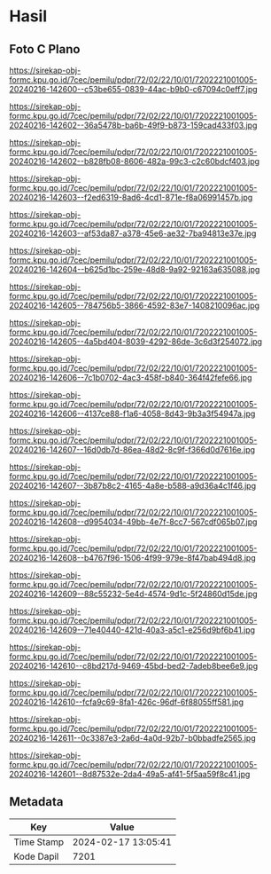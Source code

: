 # Hasil

## Foto C Plano

https://sirekap-obj-formc.kpu.go.id/7cec/pemilu/pdpr/72/02/22/10/01/7202221001005-20240216-142600--c53be655-0839-44ac-b9b0-c67094c0eff7.jpg

https://sirekap-obj-formc.kpu.go.id/7cec/pemilu/pdpr/72/02/22/10/01/7202221001005-20240216-142602--36a5478b-ba6b-49f9-b873-159cad433f03.jpg

https://sirekap-obj-formc.kpu.go.id/7cec/pemilu/pdpr/72/02/22/10/01/7202221001005-20240216-142602--b828fb08-8606-482a-99c3-c2c60bdcf403.jpg

https://sirekap-obj-formc.kpu.go.id/7cec/pemilu/pdpr/72/02/22/10/01/7202221001005-20240216-142603--f2ed6319-8ad6-4cd1-871e-f8a06991457b.jpg

https://sirekap-obj-formc.kpu.go.id/7cec/pemilu/pdpr/72/02/22/10/01/7202221001005-20240216-142603--af53da87-a378-45e6-ae32-7ba94813e37e.jpg

https://sirekap-obj-formc.kpu.go.id/7cec/pemilu/pdpr/72/02/22/10/01/7202221001005-20240216-142604--b625d1bc-259e-48d8-9a92-92163a635088.jpg

https://sirekap-obj-formc.kpu.go.id/7cec/pemilu/pdpr/72/02/22/10/01/7202221001005-20240216-142605--784756b5-3866-4592-83e7-1408210096ac.jpg

https://sirekap-obj-formc.kpu.go.id/7cec/pemilu/pdpr/72/02/22/10/01/7202221001005-20240216-142605--4a5bd404-8039-4292-86de-3c6d3f254072.jpg

https://sirekap-obj-formc.kpu.go.id/7cec/pemilu/pdpr/72/02/22/10/01/7202221001005-20240216-142606--7c1b0702-4ac3-458f-b840-364f42fefe66.jpg

https://sirekap-obj-formc.kpu.go.id/7cec/pemilu/pdpr/72/02/22/10/01/7202221001005-20240216-142606--4137ce88-f1a6-4058-8d43-9b3a3f54947a.jpg

https://sirekap-obj-formc.kpu.go.id/7cec/pemilu/pdpr/72/02/22/10/01/7202221001005-20240216-142607--16d0db7d-86ea-48d2-8c9f-f366d0d7616e.jpg

https://sirekap-obj-formc.kpu.go.id/7cec/pemilu/pdpr/72/02/22/10/01/7202221001005-20240216-142607--3b87b8c2-4165-4a8e-b588-a9d36a4c1f46.jpg

https://sirekap-obj-formc.kpu.go.id/7cec/pemilu/pdpr/72/02/22/10/01/7202221001005-20240216-142608--d9954034-49bb-4e7f-8cc7-567cdf065b07.jpg

https://sirekap-obj-formc.kpu.go.id/7cec/pemilu/pdpr/72/02/22/10/01/7202221001005-20240216-142608--b4767f96-1506-4f99-979e-8f47bab494d8.jpg

https://sirekap-obj-formc.kpu.go.id/7cec/pemilu/pdpr/72/02/22/10/01/7202221001005-20240216-142609--88c55232-5e4d-4574-9d1c-5f24860d15de.jpg

https://sirekap-obj-formc.kpu.go.id/7cec/pemilu/pdpr/72/02/22/10/01/7202221001005-20240216-142609--71e40440-421d-40a3-a5c1-e256d9bf6b41.jpg

https://sirekap-obj-formc.kpu.go.id/7cec/pemilu/pdpr/72/02/22/10/01/7202221001005-20240216-142610--c8bd217d-9469-45bd-bed2-7adeb8bee6e9.jpg

https://sirekap-obj-formc.kpu.go.id/7cec/pemilu/pdpr/72/02/22/10/01/7202221001005-20240216-142610--fcfa9c69-8fa1-426c-96df-6f88055ff581.jpg

https://sirekap-obj-formc.kpu.go.id/7cec/pemilu/pdpr/72/02/22/10/01/7202221001005-20240216-142611--0c3387e3-2a6d-4a0d-92b7-b0bbadfe2565.jpg

https://sirekap-obj-formc.kpu.go.id/7cec/pemilu/pdpr/72/02/22/10/01/7202221001005-20240216-142601--8d87532e-2da4-49a5-af41-5f5aa59f8c41.jpg


## Metadata

| Key        | Value               |
| ---------- | ------------------- |
| Time Stamp | 2024-02-17 13:05:41 |
| Kode Dapil | 7201                |



